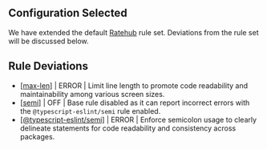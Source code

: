 
## Configuration Selected
We have extended the default [Ratehub](https://github.com/ratehub/code-style/tree/main/typescript/rules) rule set. Deviations from the rule set will be discussed below.

## Rule Deviations
* [[max-len]](https://eslint.org/docs/rules/max-len) | ERROR | Limit line length to promote code readability and maintainability among various screen sizes.
* [[semi]](https://eslint.org/docs/rules/semi) | OFF | Base rule disabled as it can report incorrect errors with the `@typescript-eslint/semi` rule enabled.
* [[@typescript-eslint/semi]](https://typescript-eslint.io/rules/semi) | ERROR | Enforce semicolon usage to clearly delineate statements for code readability and consistency across packages.
